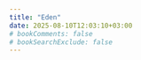 ```yaml
---
title: "Eden"
date: 2025-08-10T12:03:10+03:00
# bookComments: false
# bookSearchExclude: false
---
```




